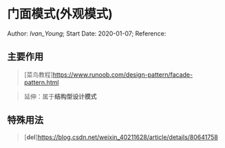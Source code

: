 # 门面模式(外观模式)
Author: *Ivan_Young*;
Start Date: 2020-01-07;
Reference:

## 主要作用

>

>[菜鸟教程]<https://www.runoob.com/design-pattern/facade-pattern.html>

>延伸：属于**结构型设计模式**

## 特殊用法
>[__del__]<https://blog.csdn.net/weixin_40211628/article/details/80641758>